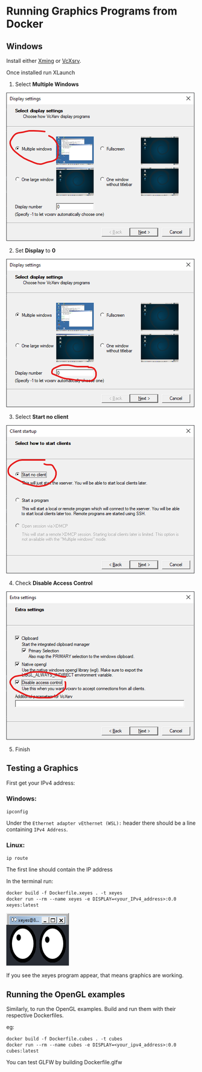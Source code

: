 # Running Graphics Programs from Docker

## Windows

Install either [Xming](https://sourceforge.net/projects/xming/) or [VcXsrv](https://sourceforge.net/projects/vcxsrv/).

Once installed run XLaunch

1. Select **Multiple Windows**

![XLaunch Multiple Windows](images/XLaunch_1_multiple_windows.png)

2. Set **Display** to **0**

![XLaunch Display 0](images/XLaunch_2_display_0.png)

3. Select **Start no client**

![XLaunch Start no client](images/XLaunch_3_start_no_client.png)

4. Check **Disable Access Control**

![XLaunch Display access control](images/XLaunch_4_display_access_control.png)

5. Finish

## Testing a Graphics

First get your IPv4 address:

### Windows:
```
ipconfig
```
Under the `Ethernet adapter vEthernet (WSL):` header there should be a line containing `IPv4 Address`.

### Linux:
```
ip route
```

The first line should contain the IP address

In the terminal run:
```
docker build -f Dockerfile.xeyes . -t xeyes
docker run --rm --name xeyes -e DISPLAY=<your_IPv4_address>:0.0 xeyes:latest
```

![xeyes](images/xeyes.png)

If you see the xeyes program appear, that means graphics are working.

## Running the OpenGL examples

Similarly, to run the OpenGL examples. Build and run them with their respective Dockerfiles.

eg:
```
docker build -f Dockerfile.cubes . -t cubes
docker run --rm --name cubes -e DISPLAY=<your_ipv4_address>:0.0 cubes:latest
```

You can test GLFW by building Dockerfile.glfw

